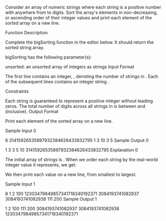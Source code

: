 Consider an array of numeric strings where each string is a positive number with anywhere from  to  digits. Sort the array's elements in non-decreasing, or ascending order of their integer values and print each element of the sorted array on a new line.

Function Description

Complete the bigSorting function in the editor below. It should return the sorted string array.

bigSorting has the following parameter(s):

unsorted: an unsorted array of integers as strings
Input Format

The first line contains an integer, , denoting the number of strings in .
Each of the  subsequent lines contains an integer string .

Constraints

Each string is guaranteed to represent a positive integer without leading zeros.
The total number of digits across all strings in  is between  and  (inclusive).
Output Format

Print each element of the sorted array on a new line.

Sample Input 0

6
31415926535897932384626433832795
1
3
10
3
5
Sample Output 0

1
3
3
5
10
31415926535897932384626433832795
Explanation 0

The initial array of strings is . When we order each string by the real-world integer value it represents, we get:

We then print each value on a new line, from smallest to largest.

Sample Input 1

8
1
2
100
12303479849857341718340192371
3084193741082937
3084193741082938
111
200
Sample Output 1

1
2
100
111
200
3084193741082937
3084193741082938
12303479849857341718340192371